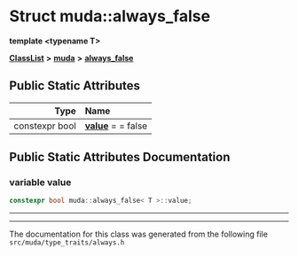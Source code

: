

# Struct muda::always\_false

**template &lt;typename T&gt;**



[**ClassList**](annotated.md) **>** [**muda**](namespacemuda.md) **>** [**always\_false**](structmuda_1_1always__false.md)




























## Public Static Attributes

| Type | Name |
| ---: | :--- |
|  constexpr bool | [**value**](#variable-value)   = = false<br> |










































## Public Static Attributes Documentation




### variable value 

```C++
constexpr bool muda::always_false< T >::value;
```




<hr>

------------------------------
The documentation for this class was generated from the following file `src/muda/type_traits/always.h`

